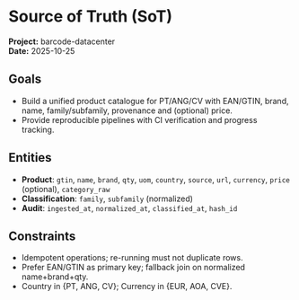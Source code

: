 # Source of Truth (SoT)

**Project:** barcode-datacenter  
**Date:** 2025-10-25

## Goals
- Build a unified product catalogue for PT/ANG/CV with EAN/GTIN, brand, name, family/subfamily, provenance and (optional) price.
- Provide reproducible pipelines with CI verification and progress tracking.

## Entities
- **Product**: `gtin`, `name`, `brand`, `qty`, `uom`, `country`, `source`, `url`, `currency`, `price` (optional), `category_raw`
- **Classification**: `family`, `subfamily` (normalized)
- **Audit**: `ingested_at`, `normalized_at`, `classified_at`, `hash_id`

## Constraints
- Idempotent operations; re-running must not duplicate rows.
- Prefer EAN/GTIN as primary key; fallback join on normalized name+brand+qty.
- Country in {PT, ANG, CV}; Currency in {EUR, AOA, CVE}.
